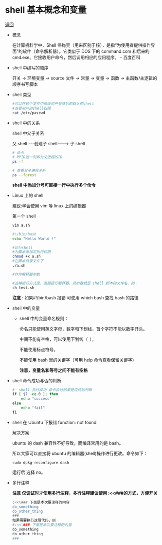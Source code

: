# shell 基本概念和变量

[返回](./README.md)

- 概念

  在计算机科学中，Shell 俗称壳（用来区别于核），是指“为使用者提供操作界面”的软件（命令解析器）。它类似于 DOS 下的 command.com 和后来的 cmd.exe。它接收用户命令，然后调用相应的应用程序。 - 百度百科

- shell 中编写的顺序

  开关 -> 环境变量 -> source 文件 -> 常量 -> 变量 -> 函数 -> 主函数/主逻辑的顺序书写脚本

- shell 类型

  ```sh
  #可以在这个文件中修改用户登陆后的默认的shell
  #查看用户的shell权限
  cat /etc/passwd
  ```

- shell 中的关系

  shell 中父子关系

  父 shell ---创建子 shell---> 子 shell

  ```sh
  # 命令
  # PPID这一列即为父进程的ID
  ps -f

  # 查看父子进程关系
  ps --forest
  ```

  **shell 中添加分号可直接一行中执行多个命令**

- Linux 上的 shell

  建议:学会使用 vim 等 linux 上的编辑器

  第一个 shell

  ```sh
  vim a.sh

  #!/bin/bash
  echo "Hello World !"

  #运行shell
  #为脚本添加可执行权限
  chmod +x a.sh
  #在脚本目录文件下
  ./a.sh

  #作为解释器参数

  #这种运行方式是，直接运行解释器，其参数就是 shell 脚本的文件名，如：
  sh test.sh

  ```

  **注意** : 如果#!/bin/bash 报错 可使用 which bash 查找 bash 的路径

- shell 中的变量

  - shell 中的变量命名规则：

    命名只能使用英文字母，数字和下划线，首个字符不能以数字开头。

    中间不能有空格，可以使用下划线（\_）。

    不能使用标点符号。

    不能使用 bash 里的关键字（可用 help 命令查看保留关键字）

    **注意，变量名和等号之间不能有空格**

- shell 命令成功与否的判断

  ```sh
  #  shell 执行成功 命令执行结果是否成功判断
  if [ $? -eq 0 ]; then
      echo "success"
  else
      echo "fail"
  fi
  ```

- shell 在 Ubuntu 下报错 function: not found

  解决方案:

  ubuntu 的 dash 兼容性不好导致，而编译常用的是 bash。

  所以大家可以直接将 ubuntu 的编辑器(shell)操作进行更改。命令如下：

  `sudo dpkg-reconfigure dash`

  运行后 选择 no。

- 多行注释

  **注意 仅调试时才使用多行注释，多行注释建议使用 :<<\###的方式，方便开关**

  ```sh
  :<<\### 下面是本次要注释的内容
  do_something
  do_other_thing
  ###
  如果需要执行这段代码，则
  #:<<\### 下面是本次要注释的内容
  do_something
  do_other_thing
  ###
  ```
